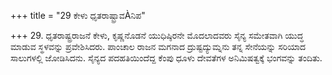 +++
title = "29 ಕೇಳು ಧೃತರಾಷ್ಟ್ರಾವÀನಿಪ"

+++
29. ಧೃತರಾಷ್ಟ್ರರಾಜನೆ ಕೇಳು, ಕೃಷ್ಣನೊಡನೆ ಯುಧಿಷ್ಠಿರನೇ ಮೊದಲಾದವರು ಸೈನ್ಯ ಸಮೇತವಾಗಿ ಯುದ್ಧ ಮಾಡುವ ಸ್ಥಳವನ್ನು ಪ್ರವೇಶಿಸಿದರು. ಪಾಂಚಾಲ ರಾಜನ ಮಗನಾದ ದ್ರುಷ್ಟದ್ಯುಮ್ನನು ತನ್ನ ಸೇನೆಯನ್ನು ಸರಿಯಾದ ಸಾಲುಗಳಲ್ಲಿ ಜೋಡಿಸಿದನು. ಸೈನ್ಯದ ಪದಹತಿಯಿಂದೆದ್ದ ಕೆಂಪು ಧೂಳು ದೇವತೆಗಳ ಅನಿಮಿಷತ್ವಕ್ಕೆ ಭಂಗವನ್ನು ತಂದಿತು.